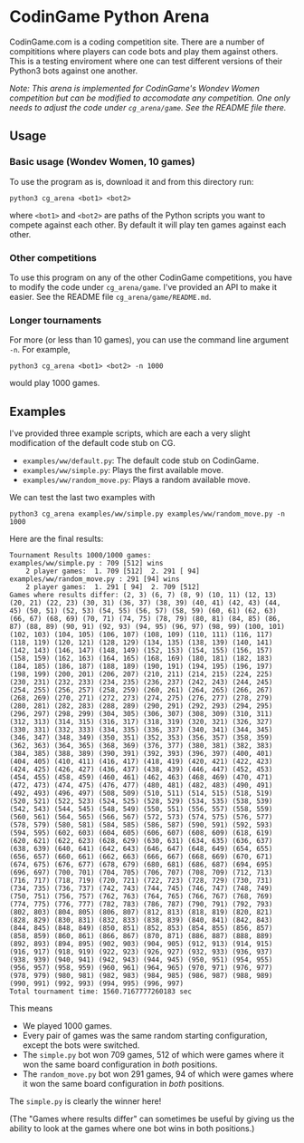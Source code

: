 # CodinGame Python Arena

CodinGame.com is a coding competition site.  There are a number of
compititions where players can code bots and play them against others.
This is a testing enviroment where one can test different versions
of their Python3 bots against one another.

_Note: This arena is implemented for CodinGame's Wondev Women
competition but can be modified to accomodate any competition.  One
only needs to adjust the code under `cg_arena/game`.  See the README
file there._

## Usage

### Basic usage (Wondev Women, 10 games)

To use the program as is, download it and from this directory run:

`python3 cg_arena <bot1> <bot2>`

where ``<bot1>`` and ``<bot2>`` are paths of the Python scripts you want to compete
against each other.  By default it will play ten games against each other.

### Other competitions

To use this program on any of the other CodinGame competitions,
you have to modify the code under `cg_arena/game`.  I've provided an
API to make it easier.  See the README file `cg_arena/game/README.md`.

### Longer tournaments
For more (or less than 10 games), you can use the command line argument `-n`.
For example,

`python3 cg_arena <bot1> <bot2> -n 1000`

would play 1000 games.


## Examples

I've provided three example scripts, which are each a very
slight modification of the default code stub on CG.
 - `examples/ww/default.py`: The default code stub on CodinGame.
 - `examples/ww/simple.py`: Plays the first available move.
 - `examples/ww/random_move.py`: Plays a random available move.

We can test the last two examples with

`python3 cg_arena examples/ww/simple.py examples/ww/random_move.py -n 1000`

Here are the final results:
```
Tournament Results 1000/1000 games:
examples/ww/simple.py : 709 [512] wins
    2 player games:  1. 709 [512]  2. 291 [ 94]
examples/ww/random_move.py : 291 [94] wins
    2 player games:  1. 291 [ 94]  2. 709 [512]
Games where results differ: (2, 3) (6, 7) (8, 9) (10, 11) (12, 13) (20, 21) (22, 23) (30, 31) (36, 37) (38, 39) (40, 41) (42, 43) (44, 45) (50, 51) (52, 53) (54, 55) (56, 57) (58, 59) (60, 61) (62, 63) (66, 67) (68, 69) (70, 71) (74, 75) (78, 79) (80, 81) (84, 85) (86, 87) (88, 89) (90, 91) (92, 93) (94, 95) (96, 97) (98, 99) (100, 101) (102, 103) (104, 105) (106, 107) (108, 109) (110, 111) (116, 117) (118, 119) (120, 121) (128, 129) (134, 135) (138, 139) (140, 141) (142, 143) (146, 147) (148, 149) (152, 153) (154, 155) (156, 157) (158, 159) (162, 163) (164, 165) (168, 169) (180, 181) (182, 183) (184, 185) (186, 187) (188, 189) (190, 191) (194, 195) (196, 197) (198, 199) (200, 201) (206, 207) (210, 211) (214, 215) (224, 225) (230, 231) (232, 233) (234, 235) (236, 237) (242, 243) (244, 245) (254, 255) (256, 257) (258, 259) (260, 261) (264, 265) (266, 267) (268, 269) (270, 271) (272, 273) (274, 275) (276, 277) (278, 279) (280, 281) (282, 283) (288, 289) (290, 291) (292, 293) (294, 295) (296, 297) (298, 299) (304, 305) (306, 307) (308, 309) (310, 311) (312, 313) (314, 315) (316, 317) (318, 319) (320, 321) (326, 327) (330, 331) (332, 333) (334, 335) (336, 337) (340, 341) (344, 345) (346, 347) (348, 349) (350, 351) (352, 353) (356, 357) (358, 359) (362, 363) (364, 365) (368, 369) (376, 377) (380, 381) (382, 383) (384, 385) (388, 389) (390, 391) (392, 393) (396, 397) (400, 401) (404, 405) (410, 411) (416, 417) (418, 419) (420, 421) (422, 423) (424, 425) (426, 427) (436, 437) (438, 439) (446, 447) (452, 453) (454, 455) (458, 459) (460, 461) (462, 463) (468, 469) (470, 471) (472, 473) (474, 475) (476, 477) (480, 481) (482, 483) (490, 491) (492, 493) (496, 497) (508, 509) (510, 511) (514, 515) (518, 519) (520, 521) (522, 523) (524, 525) (528, 529) (534, 535) (538, 539) (542, 543) (544, 545) (548, 549) (550, 551) (556, 557) (558, 559) (560, 561) (564, 565) (566, 567) (572, 573) (574, 575) (576, 577) (578, 579) (580, 581) (584, 585) (586, 587) (590, 591) (592, 593) (594, 595) (602, 603) (604, 605) (606, 607) (608, 609) (618, 619) (620, 621) (622, 623) (628, 629) (630, 631) (634, 635) (636, 637) (638, 639) (640, 641) (642, 643) (646, 647) (648, 649) (654, 655) (656, 657) (660, 661) (662, 663) (666, 667) (668, 669) (670, 671) (674, 675) (676, 677) (678, 679) (680, 681) (686, 687) (694, 695) (696, 697) (700, 701) (704, 705) (706, 707) (708, 709) (712, 713) (716, 717) (718, 719) (720, 721) (722, 723) (728, 729) (730, 731) (734, 735) (736, 737) (742, 743) (744, 745) (746, 747) (748, 749) (750, 751) (756, 757) (762, 763) (764, 765) (766, 767) (768, 769) (774, 775) (776, 777) (782, 783) (786, 787) (790, 791) (792, 793) (802, 803) (804, 805) (806, 807) (812, 813) (818, 819) (820, 821) (828, 829) (830, 831) (832, 833) (838, 839) (840, 841) (842, 843) (844, 845) (848, 849) (850, 851) (852, 853) (854, 855) (856, 857) (858, 859) (860, 861) (866, 867) (870, 871) (886, 887) (888, 889) (892, 893) (894, 895) (902, 903) (904, 905) (912, 913) (914, 915) (916, 917) (918, 919) (922, 923) (926, 927) (932, 933) (936, 937) (938, 939) (940, 941) (942, 943) (944, 945) (950, 951) (954, 955) (956, 957) (958, 959) (960, 961) (964, 965) (970, 971) (976, 977) (978, 979) (980, 981) (982, 983) (984, 985) (986, 987) (988, 989) (990, 991) (992, 993) (994, 995) (996, 997)
Total tournament time: 1560.7167777260183 sec
```

This means
- We played 1000 games.
- Every pair of games was the same random starting configuration,
  except the bots were switched.
- The `simple.py` bot won 709 games, 512 of which were games where it
  won the same board configuration in *both* positions.
- The `random_move.py` bot won 291 games, 94 of which were games where it
  won the same board configuration in *both* positions.

The `simple.py` is clearly the winner here!

(The "Games where results differ" can sometimes be useful by giving us the
ability to look at the games where one bot wins in both positions.)